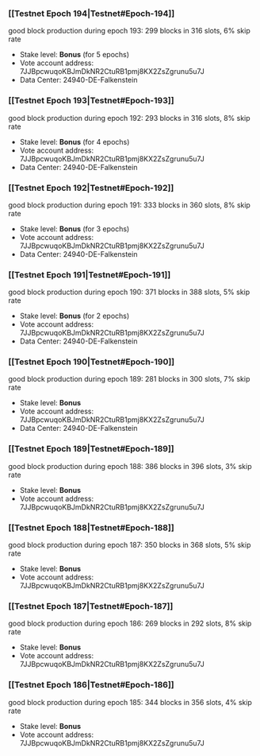 ### [[Testnet Epoch 194|Testnet#Epoch-194]]
good block production during epoch 193: 299 blocks in 316 slots, 6% skip rate
* Stake level: **Bonus** (for 5 epochs)
* Vote account address: 7JJBpcwuqoKBJmDkNR2CtuRB1pmj8KX2ZsZgrunu5u7J
* Data Center: 24940-DE-Falkenstein
### [[Testnet Epoch 193|Testnet#Epoch-193]]
good block production during epoch 192: 293 blocks in 316 slots, 8% skip rate
* Stake level: **Bonus** (for 4 epochs)
* Vote account address: 7JJBpcwuqoKBJmDkNR2CtuRB1pmj8KX2ZsZgrunu5u7J
* Data Center: 24940-DE-Falkenstein
### [[Testnet Epoch 192|Testnet#Epoch-192]]
good block production during epoch 191: 333 blocks in 360 slots, 8% skip rate
* Stake level: **Bonus** (for 3 epochs)
* Vote account address: 7JJBpcwuqoKBJmDkNR2CtuRB1pmj8KX2ZsZgrunu5u7J
* Data Center: 24940-DE-Falkenstein
### [[Testnet Epoch 191|Testnet#Epoch-191]]
good block production during epoch 190: 371 blocks in 388 slots, 5% skip rate
* Stake level: **Bonus** (for 2 epochs)
* Vote account address: 7JJBpcwuqoKBJmDkNR2CtuRB1pmj8KX2ZsZgrunu5u7J
* Data Center: 24940-DE-Falkenstein
### [[Testnet Epoch 190|Testnet#Epoch-190]]
good block production during epoch 189: 281 blocks in 300 slots, 7% skip rate
* Stake level: **Bonus**
* Vote account address: 7JJBpcwuqoKBJmDkNR2CtuRB1pmj8KX2ZsZgrunu5u7J
* Data Center: 24940-DE-Falkenstein
### [[Testnet Epoch 189|Testnet#Epoch-189]]
good block production during epoch 188: 386 blocks in 396 slots, 3% skip rate
* Stake level: **Bonus**
* Vote account address: 7JJBpcwuqoKBJmDkNR2CtuRB1pmj8KX2ZsZgrunu5u7J
### [[Testnet Epoch 188|Testnet#Epoch-188]]
good block production during epoch 187: 350 blocks in 368 slots, 5% skip rate
* Stake level: **Bonus**
* Vote account address: 7JJBpcwuqoKBJmDkNR2CtuRB1pmj8KX2ZsZgrunu5u7J
### [[Testnet Epoch 187|Testnet#Epoch-187]]
good block production during epoch 186: 269 blocks in 292 slots, 8% skip rate
* Stake level: **Bonus**
* Vote account address: 7JJBpcwuqoKBJmDkNR2CtuRB1pmj8KX2ZsZgrunu5u7J
### [[Testnet Epoch 186|Testnet#Epoch-186]]
good block production during epoch 185: 344 blocks in 356 slots, 4% skip rate
* Stake level: **Bonus**
* Vote account address: 7JJBpcwuqoKBJmDkNR2CtuRB1pmj8KX2ZsZgrunu5u7J